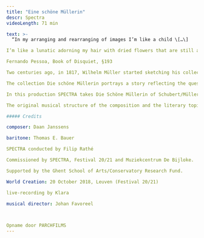 ```yaml
---
title: "Eine schöne Müllerin"
descr: Spectra
videoLength: 71 min

text: >-
  “In my arranging and rearranging of images I’m like a child \[…\]

I’m like a lunatic adorning my hair with dried flowers that are still alive in my dreams.”

Fernando Pessoa, Book of Disquiet, §193

Two centuries ago, in 1817, Wilhelm Müller started sketching his collection of poems in the style of folksongs, striving for a simplicity of form, a singability of meter, deep unconscious ardor, which reverberates for a long time, and naive unaffectedness in the shy articulation of what is most elevated.

The collection Die schöne Müllerin portrays a story reflecting the quest for a future life, in search of love and means of existence, using irony and metaphor as literary tools.

In this production SPECTRA takes Die Schöne Müllerin of Schubert/Müller as a musical-literary roadmap, asking composer Daan Janssens to be the guide towards a contemporary landscape. 

The original musical structure of the composition and the literary topics are preserved as blueprints for an actualization, that carefully removes the patina covering this masterpiece and transposes it into a present day setting. Topics as dreams and disillusions are put into a new perspective using Fernando Pessoa’s Book of Disquiet. Thus a new song cycle emerges, subtly combining Schubert’s original with Janssens’s personal language.With Die Schöne Müllerin as guideline Daan Janssens constructs a series of tableaux for bariton (Thomas E. Bauer) and instrumental ensemble in which the reverberations of the original linger on, reflected in the mirror of today.

##### Credits

composer: Daan Janssens

baritone: Thomas E. Bauer

SPECTRA conducted by Filip Rathé

Commissioned by SPECTRA, Festival 20/21 and Muziekcentrum De Bijloke.

Supported by the Ghent School of Arts/Conservatory Research Fund.

World Creation: 20 October 2018, Leuven (Festival 20/21)

live-recording by Klara

musical director: Johan Favoreel

‍

Opname door PARCHFILMS
---
```

